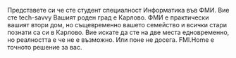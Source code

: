 Представете си че сте студент специалност Информатика във ФМИ. Вие сте tech-savvy Вашият роден град е Карлово. ФМИ е практически вашият втори дом, но същевременно вашето семейство и всички стари познати са си в Карлово.
Вие искате да сте на две места едновременно, но реалността е че не е възможно. Или поне не досега. FMI.Home е точното решение за вас. 


